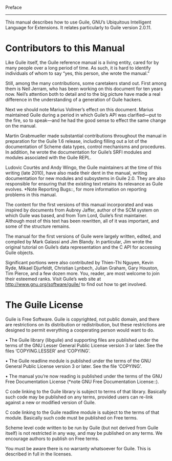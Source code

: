 Preface
*******

This manual describes how to use Guile, GNU’s Ubiquitous Intelligent
Language for Extensions.  It relates particularly to Guile version
2.0.11.

Contributors to this Manual
===========================

Like Guile itself, the Guile reference manual is a living entity, cared
for by many people over a long period of time.  As such, it is hard to
identify individuals of whom to say “yes, this person, she wrote the
manual.”

   Still, among the many contributions, some caretakers stand out.
First among them is Neil Jerram, who has been working on this document
for ten years now.  Neil’s attention both to detail and to the big
picture have made a real difference in the understanding of a generation
of Guile hackers.

   Next we should note Marius Vollmer’s effect on this document.  Marius
maintained Guile during a period in which Guile’s API was clarified—put
to the fire, so to speak—and he had the good sense to effect the same
change on the manual.

   Martin Grabmueller made substantial contributions throughout the
manual in preparation for the Guile 1.6 release, including filling out a
lot of the documentation of Scheme data types, control mechanisms and
procedures.  In addition, he wrote the documentation for Guile’s SRFI
modules and modules associated with the Guile REPL.

   Ludovic Courtès and Andy Wingo, the Guile maintainers at the time of
this writing (late 2010), have also made their dent in the manual,
writing documentation for new modules and subsystems in Guile 2.0.  They
are also responsible for ensuring that the existing text retains its
relevance as Guile evolves.  *Note Reporting Bugs::, for more
information on reporting problems in this manual.

   The content for the first versions of this manual incorporated and
was inspired by documents from Aubrey Jaffer, author of the SCM system
on which Guile was based, and from Tom Lord, Guile’s first maintainer.
Although most of this text has been rewritten, all of it was important,
and some of the structure remains.

   The manual for the first versions of Guile were largely written,
edited, and compiled by Mark Galassi and Jim Blandy.  In particular, Jim
wrote the original tutorial on Guile’s data representation and the C API
for accessing Guile objects.

   Significant portions were also contributed by Thien-Thi Nguyen, Kevin
Ryde, Mikael Djurfeldt, Christian Lynbech, Julian Graham, Gary Houston,
Tim Pierce, and a few dozen more.  You, reader, are most welcome to join
their esteemed ranks.  Visit Guile’s web site at
<http://www.gnu.org/software/guile/> to find out how to get involved.

The Guile License
=================

Guile is Free Software.  Guile is copyrighted, not public domain, and
there are restrictions on its distribution or redistribution, but these
restrictions are designed to permit everything a cooperating person
would want to do.

   • The Guile library (libguile) and supporting files are published
     under the terms of the GNU Lesser General Public License version 3
     or later.  See the files ‘COPYING.LESSER’ and ‘COPYING’.

   • The Guile readline module is published under the terms of the GNU
     General Public License version 3 or later.  See the file ‘COPYING’.

   • The manual you’re now reading is published under the terms of the
     GNU Free Documentation License (*note GNU Free Documentation
     License::).

   C code linking to the Guile library is subject to terms of that
library.  Basically such code may be published on any terms, provided
users can re-link against a new or modified version of Guile.

   C code linking to the Guile readline module is subject to the terms
of that module.  Basically such code must be published on Free terms.

   Scheme level code written to be run by Guile (but not derived from
Guile itself) is not restricted in any way, and may be published on any
terms.  We encourage authors to publish on Free terms.

   You must be aware there is no warranty whatsoever for Guile.  This is
described in full in the licenses.

